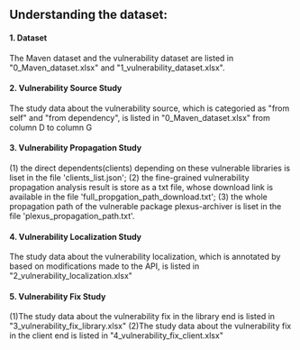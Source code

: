 ## Understanding the dataset:

#### 1. Dataset
The Maven dataset and the vulnerability dataset are listed in "0_Maven_dataset.xlsx" and "1_vulnerability_dataset.xlsx".

#### 2. Vulnerability Source Study
The study data about the vulnerability source, which is categoried as "from self" and "from dependency", is listed in "0_Maven_dataset.xlsx" from column D to column G

#### 3. Vulnerability Propagation Study
(1) the direct dependents(clients) depending on these vulnerable libraries is liset in the file 'clients_list.json';
(2) the fine-grained vulnerability propagation analysis result is store as a txt file, whose download link is available in the file 'full_propgation_path_download.txt';
(3) the whole propagation path of the vulnerable package plexus-archiver is liset in the file 'plexus_propagation_path.txt'.

#### 4. Vulnerability Localization Study
The study data about the vulnerability localization, which is annotated by based on modifications made to the API, is listed in "2_vulnerability_localization.xlsx"

#### 5. Vulnerability Fix Study
(1)The study data about the vulnerability fix in the library end is listed in "3_vulnerability_fix_library.xlsx"
(2)The study data about the vulnerability fix in the client end is listed in "4_vulnerability_fix_client.xlsx"
